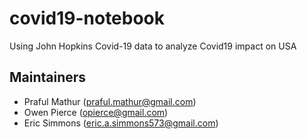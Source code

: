 # covid19-notebook
Using John Hopkins Covid-19 data to analyze Covid19 impact on USA

## Maintainers
* Praful Mathur (praful.mathur@gmail.com)
* Owen Pierce (opierce@gmail.com)
* Eric Simmons (eric.a.simmons573@gmail.com)
